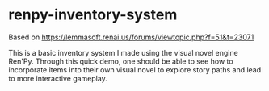 # renpy-inventory-system
Based on https://lemmasoft.renai.us/forums/viewtopic.php?f=51&t=23071

This is a basic inventory system I made using the visual novel engine Ren'Py.
Through this quick demo, one should be able to see how to incorporate items into their own visual novel to explore story paths and lead to more interactive gameplay.

